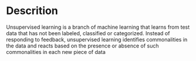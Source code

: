 # Descrition
Unsupervised learning is a branch of machine learning that learns from test data that has not been labeled, classified or categorized.
Instead of responding to feedback, unsupervised learning identifies commonalities in the data and reacts based on the presence or absence
of such commonalities in each new piece of data
